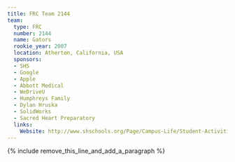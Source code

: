 ```yaml
---
title: FRC Team 2144
team:
  type: FRC
  number: 2144
  name: Gators
  rookie_year: 2007
  location: Atherton, California, USA
  sponsors:
  - SHS
  - Google
  - Apple
  - Abbott Medical
  - WeDriveU
  - Humphreys Family
  - Dylan Hruska
  - SolidWorks
  - Sacred Heart Preparatory
  links:
    Website: http://www.shschools.org/Page/Campus-Life/Student-Activities/Robotics
---
```


{% include remove_this_line_and_add_a_paragraph %}